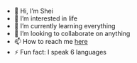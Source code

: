 - 👋 Hi, I’m Shei
- 👀 I’m interested in life
- 🌱 I’m currently learning everything
- 💞️ I’m looking to collaborate on anything
- 📫 How to reach me [here]([url](https://www.instagram.com/sheitanmusic/))
- ⚡ Fun fact: I speak 6 languages

<!---
sheitanmusic/sheitanmusic is a ✨ special ✨ repository because its `README.md` (this file) appears on your GitHub profile.
You can click the Preview link to take a look at your changes.
--->
